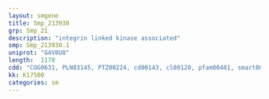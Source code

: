 ```yaml
---
layout: smgene
title: Smp_213930
grp: Smp_21
description: "integrin linked kinase associated"
smp: Smp_213930.1
uniprot: "G4V8U8"
length:  1170
cdd: "COG0631, PLN03145, PTZ00224, cd00143, cl00120, pfam00481, smart00332"
kk: K17500
categories: sm
---
```

